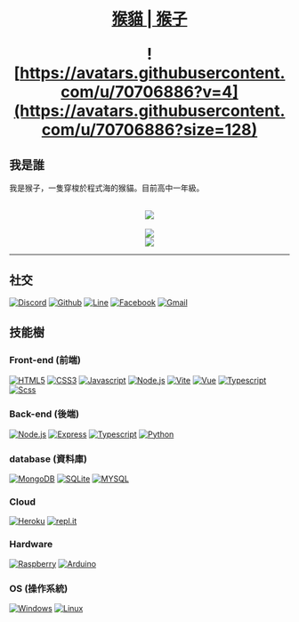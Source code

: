 <h1 align="center">
  <a href="https://github.com/a3510377">猴貓 | 猴子</a>

  <br />

  ![https://avatars.githubusercontent.com/u/70706886?v=4](https://avatars.githubusercontent.com/u/70706886?size=128)
</h1>

## 我是誰

我是猴子，一隻穿梭於程式海的猴貓。目前高中一年級。

<p align="center">
    <br />
    <img src="https://github-readme-stats.vercel.app/api?username=a3510377&show_icons=true&theme=radical" /><br />
    <br/>
    <img src="https://github-readme-stats.vercel.app/api/top-langs/?username=a3510377&layout=compact&theme=radical&locale=cn" /><br />
    <img src="https://github-readme-stats.vercel.app/api/top-langs/?username=a3510377&langs_count=8&theme=radical&locale=cn" /><br />
</p>
<hr>

## 社交

[![Discord](https://img.shields.io/badge/Discord-7289DA?style=for-the-badge&logo=discord&logoColor=white)](/)
[![Github](https://img.shields.io/badge/GitHub-100000?style=for-the-badge&logo=github&logoColor=white)](/)
[![Line](https://img.shields.io/badge/Line-00C300?style=for-the-badge&logo=line&logoColor=white)](/)
[![Facebook](https://img.shields.io/badge/Facebook-1877F2?style=for-the-badge&logo=facebook&logoColor=white)](/)
[![Gmail](https://img.shields.io/badge/Gmail-D14836?style=for-the-badge&logo=gmail&logoColor=white)](/)

## 技能樹

### Front-end (前端)

[![HTML5](https://img.shields.io/badge/HTML5-E34F26?style=for-the-badge&logo=html5&logoColor=white)](/)
[![CSS3](https://img.shields.io/badge/CSS3-1572B6?style=for-the-badge&logo=css3&logoColor=white)](/)
[![Javascript](https://img.shields.io/badge/JavaScript-323330?style=for-the-badge&logo=javascript&logoColor=F7DF1E)](/)
[![Node.js](https://img.shields.io/badge/Node.js-43853D?style=for-the-badge&logo=node.js&logoColor=white)](/)
[![Vite](https://img.shields.io/badge/vite-%23646CFF.svg?style=for-the-badge&logo=vite&logoColor=white)](/)
[![Vue](https://img.shields.io/badge/Vue.js-35495E?style=for-the-badge&logo=vuedotjs&logoColor=4FC08D)](/)
[![Typescript](https://img.shields.io/badge/TypeScript-007ACC?style=for-the-badge&logo=typescript&logoColor=white)](/)
[![Scss](https://img.shields.io/badge/Sass-CC6699?style=for-the-badge&logo=sass&logoColor=white)](/)

### Back-end (後端)

[![Node.js](https://img.shields.io/badge/Node.js-43853D?style=for-the-badge&logo=node.js&logoColor=white)](/)
[![Express](https://img.shields.io/badge/Express.js-000000?style=for-the-badge&logo=express&logoColor=white)](/)
[![Typescript](https://img.shields.io/badge/TypeScript-007ACC?style=for-the-badge&logo=typescript&logoColor=white)](/)
[![Python](https://img.shields.io/badge/Python-3776AB?style=for-the-badge&logo=python&logoColor=white)](/)

### database (資料庫)

[![MongoDB](https://img.shields.io/badge/MongoDB-4EA94B?style=for-the-badge&logo=mongodb&logoColor=white)](/)
[![SQLite](https://img.shields.io/badge/SQLite-07405E?style=for-the-badge&logo=sqlite&logoColor=white)](/)
[![MYSQL](https://img.shields.io/badge/MySQL-00000F?style=for-the-badge&logo=mysql&logoColor=white)](/)

### Cloud

[![Heroku](https://img.shields.io/badge/Heroku-430098?style=for-the-badge&logo=heroku&logoColor=white)](/)
[![repl.it](https://img.shields.io/badge/replit-667881?style=for-the-badge&logo=replit&logoColor=white)](/)

### Hardware

[![Raspberry](https://img.shields.io/badge/Raspberry%20Pi-A22846?style=for-the-badge&logo=Raspberry%20Pi&logoColor=white)](/)
[![Arduino](https://img.shields.io/badge/Arduino-00979D?style=for-the-badge&logo=Arduino&logoColor=white)](/)

### OS (操作系統)

[![Windows](https://img.shields.io/badge/Windows-0078D6?style=for-the-badge&logo=windows&logoColor=white)](/)
[![Linux](https://img.shields.io/badge/Linux-FCC624?style=for-the-badge&logo=linux&logoColor=black)](/)

